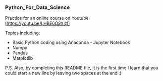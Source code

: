 ### Python_For_Data_Science  
Practice for an online course on Youtube  
[https://youtu.be/LHBE6Q9XlzI]  
  
Topics including:
- Basic Python coding using Anaconda - Jupyter Notebook  
- Numpy  
- Pandas  
- Matplotlib  

P.S. Also, by completing this README file, it is the first time I learn that you could start a new line by leaving two spaces at the end :)

